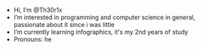 -  Hi, I’m @Th30r1x
-  I’m interested in programming and computer science in general, passionate about it since i was little
-  I’m currently learning infographics, it's my 2nd years of study
-  Pronouns: he


<!---
Th30r1x/Th30r1x is a ✨ special ✨ repository because its `README.md` (this file) appears on your GitHub profile.
You can click the Preview link to take a look at your changes.
--->

